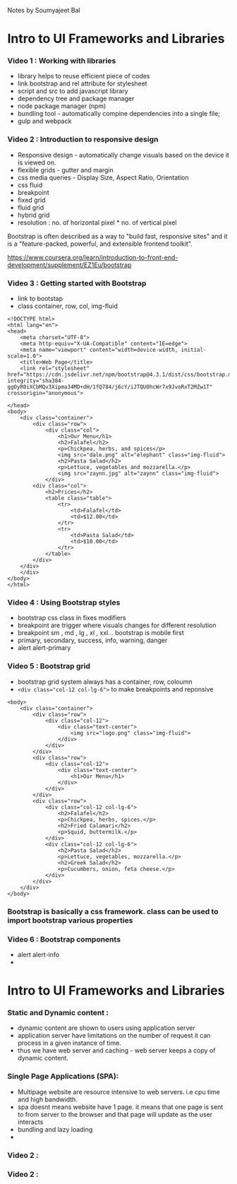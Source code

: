Notes by Soumyajeet Bal

# Intro to UI Frameworks and Libraries

### Video 1 : Working with libraries
- library helps to reuse efficient piece of codes
- link bootstrap and rel attribute for stylesheet
- script and src to add javascript library
- dependency tree and package manager
- node package manager (npm)
- bundling tool - automatically compine dependencies into a single file; 
- gulp and webpack


### Video 2 : Introduction to responsive design
- Responsive design - automatically change visuals based on the device it is viewed on.
- flexible grids - gutter and margin
- css media queries - Display Size, Aspect Ratio, Orientation
- css fluid
- breakpoint 
- fixed grid
- fluid grid
- hybrid grid
- resolution : no. of horizontal pixel * no. of vertical pixel

Bootstrap is often described as a way to "build fast, responsive sites" and it is a "feature-packed, powerful, and extensible frontend toolkit". 

https://www.coursera.org/learn/introduction-to-front-end-development/supplement/EZ1Eu/bootstrap


### Video 3 :  Getting started with Bootstrap
- link to bootstap
- class container, row, col, img-fluid

```
<!DOCTYPE html>
<html lang="en">
<head>
    <meta charset="UTF-8">
    <meta http-equiv="X-UA-Compatible" content="IE=edge">
    <meta name="viewport" content="width=device-width, initial-scale=1.0">
    <title>Web Page</title>
    <link rel="stylesheet" href="https://cdn.jsdelivr.net/npm/bootstrap@4.3.1/dist/css/bootstrap.min.css" integrity="sha384-ggOyR0iXCbMQv3Xipma34MD+dH/1fQ784/j6cY/iJTQUOhcWr7x9JvoRxT2MZw1T" crossorigin="anonymous">

</head>
<body>
    <div class="container">
        <div class="row">
            <div class="col">
                <h1>Our Menu</h1>
                <h2>Falafel</h2>
                <p>Chickpea, herbs, and spices</p>
                <img src="dale.png" alt="elephant" class="img-fluid">
                <h2>Pasta Salad</h2>
                <p>Lettuce, vegetables and mozzarella.</p>
                <img src="zaynn.jpg" alt="zaynn" class="img-fluid">
            </div>
        <div class="col">
            <h2>Prices</h2>
            <table class="table">
                <tr>
                    <td>Falafel</td>
                    <td>$12.00</td>
                </tr>
                <tr>
                    <td>Pasta Salad</td>
                    <td>$10.00</td>
                </tr>
            </table>
        </div>
    </div>
    </div>
</body>
</html>
```

### Video 4 : Using Bootstrap styles
- bootstrap css class in fixes modifiers
- breakpoint are trigger where visuals changes for different resolution
- breakpoint sm , md , lg , xl , xxl... bootstrap is mobile first
- primary, secondary, success, info, warning, danger
- alert alert-primary

### Video 5 : Bootstrap grid
- bootstrap grid system always has a container, row, coloumn
- ``` <div class="col-12 col-lg-6"> ``` to make breakpoints and reponsive
```
<body>
    <div class="container">
        <div class="row">
            <div class="col-12">
                <div class="text-center">
                    <img src="logo.png" class="img-fluid">
                </div>
            </div>
        </div>
        <div class="row">
            <div class="col-12">
                <div class="text-center">
                    <h1>Our Menu</h1>
                </div>
            </div>
        </div>
        <div class="row">
            <div class="col-12 col-lg-6">
                <h2>Falafel</h2>
                <p>Chickpea, herbs, spices.</p>
                <h2>Fried Calamari</h2>
                <p>Squid, buttermilk.</p>
            </div>
            <div class="col-12 col-lg-6">
                <h2>Pasta Salad</h2>
                <p>Lettuce, vegetables, mozzarella.</p>
                <h2>Greek Salad</h2>
                <p>Cucumbers, onion, feta cheese.</p>
            </div>
        </div>
    </div>
</body>
```
### Bootstrap is basically a css framework. class can be used to import bootstrap various properties

### Video 6 : Bootstrap components
-  alert alert-info
-  


# Intro to UI Frameworks and Libraries

### Static and Dynamic content : 
- dynamic content are shown to users using application server
- application server have limitations on the number of request it can process in a given instance of time.
- thus we have web server and caching - web server keeps a copy of dynamic content.

### Single Page Applications (SPA): 
- Multipage website are resource intensive to web servers. i.e cpu time and high bandwidth.
- spa doesnt means website have 1 page. it means that one page is sent to from server to the browser and that page will update as the user interacts
- bundling and lazy loading
- 

### Video 2 : 

### Video 2 : 



